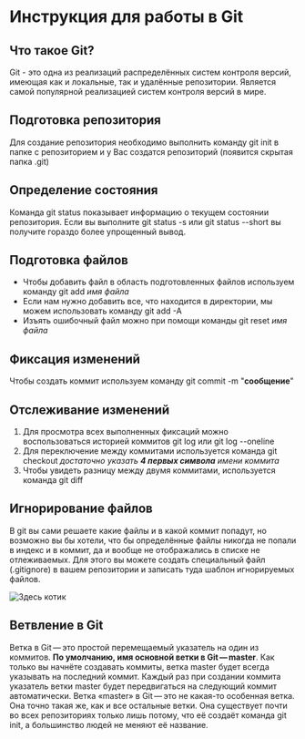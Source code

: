 # Инструкция для работы в Git 

## Что такое Git?
Git - это одна из реализаций распределённых систем контроля версий, имеющая как и локальные, так и удалённые репозитории. Является самой популярной реализацией систем контроля версий в мире.

## Подготовка репозитория
Для создание репозитория необходимо выполнить команду git init в папке с репозиторием и у Вас создатся репозиторий (появится скрытая папка .git)

## Определение состояния
Команда git status показывает информацию о текущем состоянии репозитория.
Если вы выполните git status -s или git status --short вы получите гораздо более упрощенный вывод.

## Подготовка файлов
* Чтобы добавить файл в область подготовленных файлов используем команду git add _имя файла_
* Если нам нужно добавить все, что находится в директории, мы можем использовать команду git add -A
* Изъять ошибочный файл можно при помощи команды git reset _имя файла_

## Фиксация изменений
Чтобы создать коммит используем команду git commit -m "**сообщение**"

## Отслеживание изменений
1. Для просмотра всех выполненных фиксаций можно воспользоваться историей коммитов git log или git log --oneline
2. Для переключение между коммитами используется команда git checkout *достаточно указать __4 первых символа__ имени коммита*
3. Чтобы увидеть разницу между двумя коммитами, используется команда git diff

## Игнорирование файлов
В git вы сами решаете какие файлы и в какой коммит попадут, но возможно вы бы хотели, что бы определённые файлы никогда не попали в индекс и в коммит, да и вообще не отображались в списке не отлеживаемых. Для этого вы можете создать специальный файл (.gitignore) в вашем репозитории и записать туда шаблон игнорируемых файлов.

![Здесь котик](cat.jpg)

## Ветвление в Git
Ветка в Git — это простой перемещаемый указатель на один из коммитов. __По умолчанию, имя основной ветки в Git — master__. Как только вы начнёте создавать коммиты, ветка master будет всегда указывать на последний коммит. Каждый раз при создании коммита указатель ветки master будет передвигаться на следующий коммит автоматически.
Ветка «master» в Git — это не какая-то особенная ветка. Она точно такая же, как и все остальные ветки. Она существует почти во всех репозиториях только лишь потому, что её создаёт команда git init, а большинство людей не меняют её название.